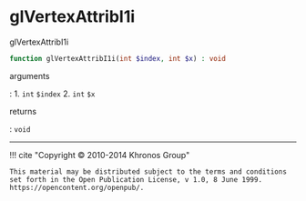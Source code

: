 # glVertexAttribI1i
glVertexAttribI1i

```php
function glVertexAttribI1i(int $index, int $x) : void
```

arguments

:    1. `int` `$index` 
    2. `int` `$x` 

returns

:    `void` 

---
     

!!! cite "Copyright © 2010-2014 Khronos Group"

    This material may be distributed subject to the terms and conditions set forth in the Open Publication License, v 1.0, 8 June 1999. https://opencontent.org/openpub/.